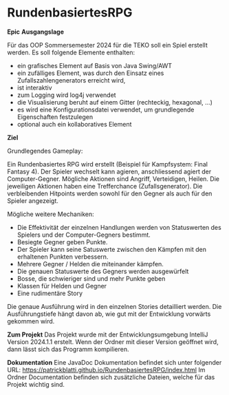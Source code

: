 # RundenbasiertesRPG
**Epic**
**Ausgangslage**

Für das OOP Sommersemester 2024 für die TEKO soll ein Spiel erstellt werden. Es soll folgende Elemente enthalten:
-	ein grafisches Element auf Basis von Java Swing/AWT
-	 ein zufälliges Element, was durch den Einsatz eines Zufallszahlengenerators erreicht wird,
-	 ist interaktiv 
-	zum Logging wird log4j verwendet
-	 die Visualisierung beruht auf einem Gitter (rechteckig, hexagonal, ...)
-	es wird eine Konfigurationsdatei verwendet, um grundlegende Eigenschaften festzulegen
-	 optional auch ein kollaboratives Element




**Ziel**

Grundlegendes Gameplay:

Ein Rundenbasiertes RPG wird erstellt (Beispiel für Kampfsystem: Final Fantasy 4). Der Spieler wechselt kann agieren, anschliessend agiert der Computer-Gegner. Mögliche Aktionen sind Angriff, Verteidigen, Heilen. Die jeweiligen Aktionen haben eine Trefferchance (Zufallsgenerator).
Die verbleibenden Hitpoints werden sowohl für den Gegner als auch für den Spieler angezeigt. 

Mögliche weitere Mechaniken:

-	Die Effektivität der einzelnen Handlungen werden von Statuswerten des Spielers und der Computer-Gegners bestimmt.
-	Besiegte Gegner geben Punkte.
-	Der Spieler kann seine Satuswerte zwischen den Kämpfen mit den erhaltenen Punkten verbessern.
-	Mehrere Gegner / Helden die miteinander kämpfen.
-	Die genauen Statuswerte des Gegners werden ausgewürfelt
-	Bosse, die schwieriger sind und mehr Punkte geben
-	Klassen für Helden und Gegner
-	Eine rudimentäre Story


Die genaue Ausführung wird in den einzelnen Stories detailliert werden. Die Ausführungstiefe hängt davon ab, wie gut mit der Entwicklung vorwärts gekommen wird.

**Zum Projekt**
Das Projekt wurde mit der Entwicklungsumgebung IntelliJ Version 2024.1.1 erstelt. Wenn der Ordner mit dieser Version geöffnet wird, dann lässt sich das Programm kompilieren.


**Dokumentation**
Eine JavaDoc Dokumentation befindet sich unter folgender URL: https://patrickblatti.github.io/RundenbasiertesRPG/index.html
Im Ordner Documentation befinden sich zusätzliche Dateien, welche für das Projekt wichtig sind.
